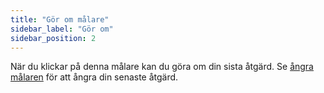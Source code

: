 ```yaml
---
title: "Gör om målare"
sidebar_label: "Gör om"
sidebar_position: 2
---
```


När du klickar på denna målare kan du göra om din sista åtgärd. Se [ångra målaren](undo) för att ångra din senaste åtgärd.
